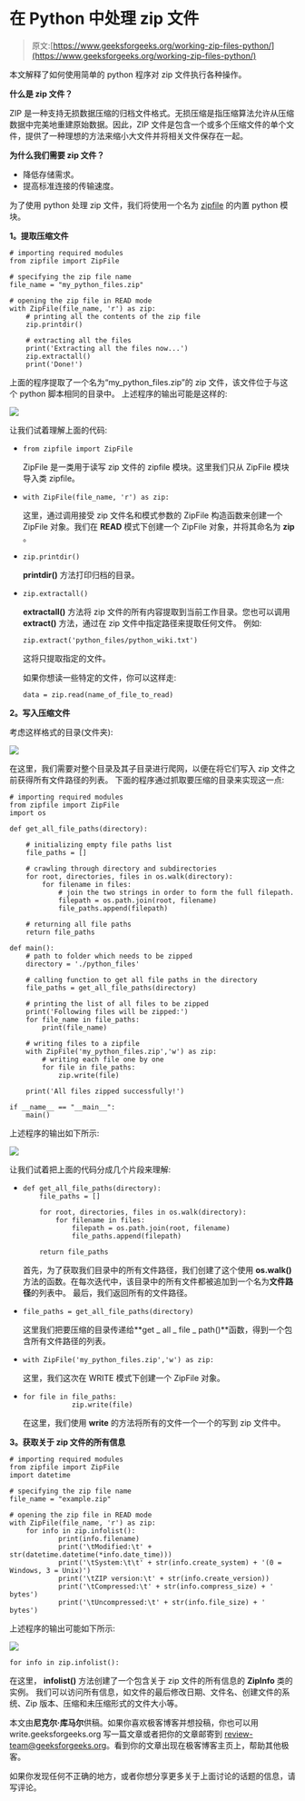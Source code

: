 # 在 Python 中处理 zip 文件

> 原文:[https://www.geeksforgeeks.org/working-zip-files-python/](https://www.geeksforgeeks.org/working-zip-files-python/)

本文解释了如何使用简单的 python 程序对 zip 文件执行各种操作。

**什么是 zip 文件？**

ZIP 是一种支持无损数据压缩的归档文件格式。无损压缩是指压缩算法允许从压缩数据中完美地重建原始数据。因此，ZIP 文件是包含一个或多个压缩文件的单个文件，提供了一种理想的方法来缩小大文件并将相关文件保存在一起。

**为什么我们需要 zip 文件？**

*   降低存储需求。
*   提高标准连接的传输速度。

为了使用 python 处理 zip 文件，我们将使用一个名为 [zipfile](https://docs.python.org/2/library/zipfile.html) 的内置 python 模块。

**1。提取压缩文件**

```
# importing required modules
from zipfile import ZipFile

# specifying the zip file name
file_name = "my_python_files.zip"

# opening the zip file in READ mode
with ZipFile(file_name, 'r') as zip:
    # printing all the contents of the zip file
    zip.printdir()

    # extracting all the files
    print('Extracting all the files now...')
    zip.extractall()
    print('Done!')
```

上面的程序提取了一个名为“my_python_files.zip”的 zip 文件，该文件位于与这个 python 脚本相同的目录中。
上述程序的输出可能是这样的:

![](img/60827d847b225cd1cbcd9ce04f4437c6.png)

让我们试着理解上面的代码:

*   ```
    from zipfile import ZipFile
    ```

    ZipFile 是一类用于读写 zip 文件的 zipfile 模块。这里我们只从 ZipFile 模块导入类 zipfile。

*   ```
    with ZipFile(file_name, 'r') as zip:
    ```

    这里，通过调用接受 zip 文件名和模式参数的 ZipFile 构造函数来创建一个 ZipFile 对象。我们在 **READ** 模式下创建一个 ZipFile 对象，并将其命名为 **zip** 。

*   ```
    zip.printdir()
    ```

    **printdir()** 方法打印归档的目录。

*   ```
    zip.extractall()
    ```

    **extractall()** 方法将 zip 文件的所有内容提取到当前工作目录。您也可以调用 **extract()** 方法，通过在 zip 文件中指定路径来提取任何文件。
    例如:

    ```
    zip.extract('python_files/python_wiki.txt')
    ```

    这将只提取指定的文件。

    如果你想读一些特定的文件，你可以这样走:

    ```
    data = zip.read(name_of_file_to_read)
    ```

**2。写入压缩文件**

考虑这样格式的目录(文件夹):

![](img/2e2a79278833c9b72533542febe25f03.png)

在这里，我们需要对整个目录及其子目录进行爬网，以便在将它们写入 zip 文件之前获得所有文件路径的列表。
下面的程序通过抓取要压缩的目录来实现这一点:

```
# importing required modules
from zipfile import ZipFile
import os

def get_all_file_paths(directory):

    # initializing empty file paths list
    file_paths = []

    # crawling through directory and subdirectories
    for root, directories, files in os.walk(directory):
        for filename in files:
            # join the two strings in order to form the full filepath.
            filepath = os.path.join(root, filename)
            file_paths.append(filepath)

    # returning all file paths
    return file_paths        

def main():
    # path to folder which needs to be zipped
    directory = './python_files'

    # calling function to get all file paths in the directory
    file_paths = get_all_file_paths(directory)

    # printing the list of all files to be zipped
    print('Following files will be zipped:')
    for file_name in file_paths:
        print(file_name)

    # writing files to a zipfile
    with ZipFile('my_python_files.zip','w') as zip:
        # writing each file one by one
        for file in file_paths:
            zip.write(file)

    print('All files zipped successfully!')        

if __name__ == "__main__":
    main()
```

上述程序的输出如下所示:

![](img/f16f4044fcac1a8d431658b220b6f25b.png)

让我们试着把上面的代码分成几个片段来理解:

*   ```
    def get_all_file_paths(directory):
        file_paths = []

        for root, directories, files in os.walk(directory):
            for filename in files:
                filepath = os.path.join(root, filename)
                file_paths.append(filepath)

        return file_paths
    ```

    首先，为了获取我们目录中的所有文件路径，我们创建了这个使用 **os.walk()** 方法的函数。在每次迭代中，该目录中的所有文件都被追加到一个名为**文件路径**的列表中。
    最后，我们返回所有的文件路径。

*   ```
    file_paths = get_all_file_paths(directory)
    ```

    这里我们把要压缩的目录传递给**get _ all _ file _ path()**函数，得到一个包含所有文件路径的列表。

*   ```
    with ZipFile('my_python_files.zip','w') as zip:
    ```

    这里，我们这次在 WRITE 模式下创建一个 ZipFile 对象。

*   ```
    for file in file_paths:
                zip.write(file)
    ```

    在这里，我们使用 **write** 的方法将所有的文件一个一个的写到 zip 文件中。

**3。获取关于 zip 文件的所有信息**

```
# importing required modules
from zipfile import ZipFile
import datetime

# specifying the zip file name
file_name = "example.zip"

# opening the zip file in READ mode
with ZipFile(file_name, 'r') as zip:
    for info in zip.infolist():
            print(info.filename)
            print('\tModified:\t' + str(datetime.datetime(*info.date_time)))
            print('\tSystem:\t\t' + str(info.create_system) + '(0 = Windows, 3 = Unix)')
            print('\tZIP version:\t' + str(info.create_version))
            print('\tCompressed:\t' + str(info.compress_size) + ' bytes')
            print('\tUncompressed:\t' + str(info.file_size) + ' bytes')
```

上述程序的输出可能如下所示:

![](img/0a42f8fa8a623273293094d119d9874b.png)

```
for info in zip.infolist():
```

在这里， **infolist()** 方法创建了一个包含关于 zip 文件的所有信息的 **ZipInfo** 类的实例。
我们可以访问所有信息，如文件的最后修改日期、文件名、创建文件的系统、Zip 版本、压缩和未压缩形式的文件大小等。

本文由**尼克尔·库马尔**供稿。如果你喜欢极客博客并想投稿，你也可以用 write.geeksforgeeks.org 写一篇文章或者把你的文章邮寄到 review-team@geeksforgeeks.org。看到你的文章出现在极客博客主页上，帮助其他极客。

如果你发现任何不正确的地方，或者你想分享更多关于上面讨论的话题的信息，请写评论。